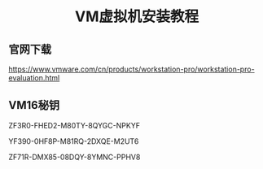 # <center>VM虚拟机安装教程</center>

## 官网下载

https://www.vmware.com/cn/products/workstation-pro/workstation-pro-evaluation.html

## VM16秘钥

ZF3R0-FHED2-M80TY-8QYGC-NPKYF

YF390-0HF8P-M81RQ-2DXQE-M2UT6

ZF71R-DMX85-08DQY-8YMNC-PPHV8
